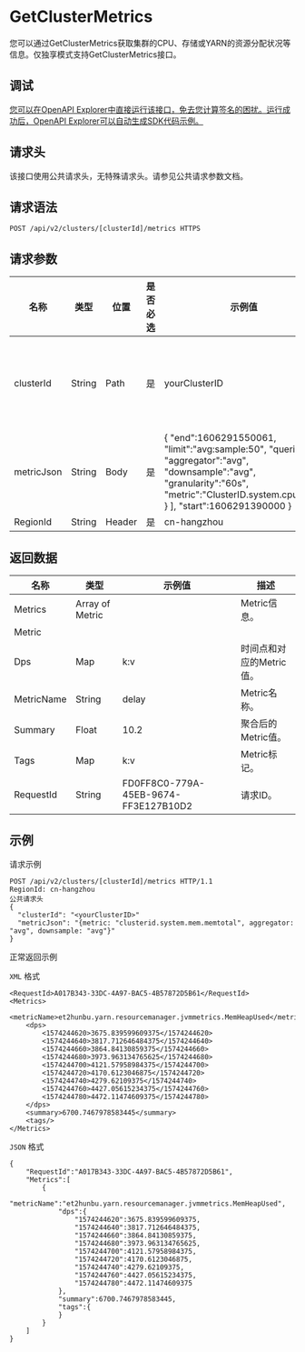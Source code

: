 # GetClusterMetrics

您可以通过GetClusterMetrics获取集群的CPU、存储或YARN的资源分配状况等信息。仅独享模式支持GetClusterMetrics接口。

## 调试

[您可以在OpenAPI Explorer中直接运行该接口，免去您计算签名的困扰。运行成功后，OpenAPI Explorer可以自动生成SDK代码示例。](https://api.aliyun.com/#product=foas&api=GetClusterMetrics&type=ROA&version=2018-11-11)

## 请求头

该接口使用公共请求头，无特殊请求头。请参见公共请求参数文档。

## 请求语法

```
POST /api/v2/clusters/[clusterId]/metrics HTTPS
```

## 请求参数

|名称|类型|位置|是否必选|示例值|描述|
|--|--|--|----|---|--|
|clusterId|String|Path|是|yourClusterID|集群ID。<note\>不是集群的名称。</note\> |
|metricJson|String|Body|是|\{ "end":1606291550061, "limit":"avg:sample:50", "queries":\[ \{ "aggregator":"avg", "downsample":"avg", "granularity":"60s", "metric":"ClusterID.system.cpu.user" \} \], "start":1606291390000 \}|查询Metric提交的JSON信息。 |
|RegionId|String|Header|是|cn-hangzhou|地域ID |

## 返回数据

|名称|类型|示例值|描述|
|--|--|---|--|
|Metrics|Array of Metric| |Metric信息。 |
|Metric| | | |
|Dps|Map|k:v|时间点和对应的Metric值。 |
|MetricName|String|delay|Metric名称。 |
|Summary|Float|10.2|聚合后的Metric值。 |
|Tags|Map|k:v|Metric标记。 |
|RequestId|String|FD0FF8C0-779A-45EB-9674-FF3E127B10D2|请求ID。 |

## 示例

请求示例

```
POST /api/v2/clusters/[clusterId]/metrics HTTP/1.1
RegionId: cn-hangzhou
公共请求头
{
  "clusterId": "<yourClusterID>"
  "metricJson": "{metric: "clusterid.system.mem.memtotal", aggregator: "avg", downsample: "avg"}"
}
```

正常返回示例

`XML` 格式

```
<RequestId>A017B343-33DC-4A97-BAC5-4B57872D5B61</RequestId>
<Metrics>
    <metricName>et2hunbu.yarn.resourcemanager.jvmmetrics.MemHeapUsed</metricName>
    <dps>
        <1574244620>3675.839599609375</1574244620>
        <1574244640>3817.712646484375</1574244640>
        <1574244660>3864.84130859375</1574244660>
        <1574244680>3973.963134765625</1574244680>
        <1574244700>4121.57958984375</1574244700>
        <1574244720>4170.6123046875</1574244720>
        <1574244740>4279.62109375</1574244740>
        <1574244760>4427.05615234375</1574244760>
        <1574244780>4472.11474609375</1574244780>
    </dps>
    <summary>6700.7467978583445</summary>
    <tags/>
</Metrics>
```

`JSON` 格式

```
{
    "RequestId":"A017B343-33DC-4A97-BAC5-4B57872D5B61",
    "Metrics":[
        {
            "metricName":"et2hunbu.yarn.resourcemanager.jvmmetrics.MemHeapUsed",
            "dps":{
                "1574244620":3675.839599609375,
                "1574244640":3817.712646484375,
                "1574244660":3864.84130859375,
                "1574244680":3973.963134765625,
                "1574244700":4121.57958984375,
                "1574244720":4170.6123046875,
                "1574244740":4279.62109375,
                "1574244760":4427.05615234375,
                "1574244780":4472.11474609375
            },
            "summary":6700.7467978583445,
            "tags":{
            }
        }
    ]
}
```

